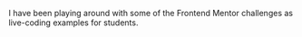 I have been playing around with some of the Frontend Mentor challenges as live-coding examples for students. 
